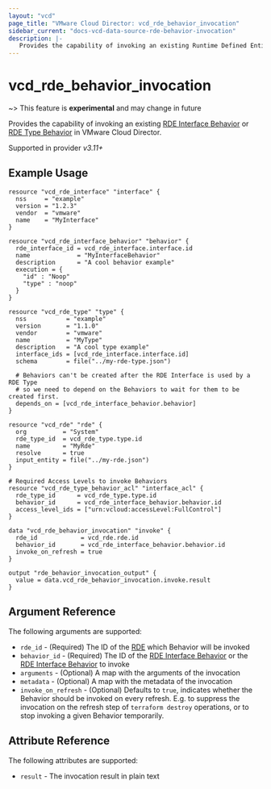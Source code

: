 ```yaml
---
layout: "vcd"
page_title: "VMware Cloud Director: vcd_rde_behavior_invocation"
sidebar_current: "docs-vcd-data-source-rde-behavior-invocation"
description: |-
   Provides the capability of invoking an existing Runtime Defined Entity Behavior in VMware Cloud Director.
---
```


# vcd\_rde\_behavior\_invocation

~> This feature is **experimental** and may change in future

Provides the capability of invoking an existing [RDE Interface Behavior](/providers/vmware/vcd/latest/docs/resources/rde_interface_behavior)
or [RDE Type Behavior](/providers/vmware/vcd/latest/docs/resources/rde_type_behavior) in VMware Cloud Director.

Supported in provider *v3.11+*

## Example Usage

```hcl
resource "vcd_rde_interface" "interface" {
  nss     = "example"
  version = "1.2.3"
  vendor  = "vmware"
  name    = "MyInterface"
}

resource "vcd_rde_interface_behavior" "behavior" {
  rde_interface_id = vcd_rde_interface.interface.id
  name             = "MyInterfaceBehavior"
  description      = "A cool behavior example"
  execution = {
    "id" : "Noop"
    "type" : "noop"
  }
}

resource "vcd_rde_type" "type" {
  nss           = "example"
  version       = "1.1.0"
  vendor        = "vmware"
  name          = "MyType"
  description   = "A cool type example"
  interface_ids = [vcd_rde_interface.interface.id]
  schema        = file("../my-rde-type.json")

  # Behaviors can't be created after the RDE Interface is used by a RDE Type
  # so we need to depend on the Behaviors to wait for them to be created first.
  depends_on = [vcd_rde_interface_behavior.behavior]
}

resource "vcd_rde" "rde" {
  org          = "System"
  rde_type_id  = vcd_rde_type.type.id
  name         = "MyRde"
  resolve      = true
  input_entity = file("../my-rde.json")
}

# Required Access Levels to invoke Behaviors
resource "vcd_rde_type_behavior_acl" "interface_acl" {
  rde_type_id      = vcd_rde_type.type.id
  behavior_id      = vcd_rde_interface_behavior.behavior.id
  access_level_ids = ["urn:vcloud:accessLevel:FullControl"]
}

data "vcd_rde_behavior_invocation" "invoke" {
  rde_id            = vcd_rde.rde.id
  behavior_id       = vcd_rde_interface_behavior.behavior.id
  invoke_on_refresh = true
}

output "rde_behavior_invocation_output" {
  value = data.vcd_rde_behavior_invocation.invoke.result
}
```

## Argument Reference

The following arguments are supported:

* `rde_id` - (Required) The ID of the [RDE](/providers/vmware/vcd/latest/docs/resources/rde) which Behavior will be invoked
* `behavior_id` - (Required) The ID of the [RDE Interface Behavior](/providers/vmware/vcd/latest/docs/resources/rde_interface_behavior) or
  the [RDE Interface Behavior](/providers/vmware/vcd/latest/docs/resources/rde_type_behavior) to invoke
* `arguments` - (Optional) A map with the arguments of the invocation
* `metadata` - (Optional) A map with the metadata of the invocation
* `invoke_on_refresh` - (Optional) Defaults to `true`, indicates whether the Behavior should be invoked on every refresh.
  E.g. to suppress the invocation on the refresh step of `terraform destroy` operations, or to stop invoking a given Behavior temporarily.

## Attribute Reference

The following attributes are supported:

* `result` - The invocation result in plain text
